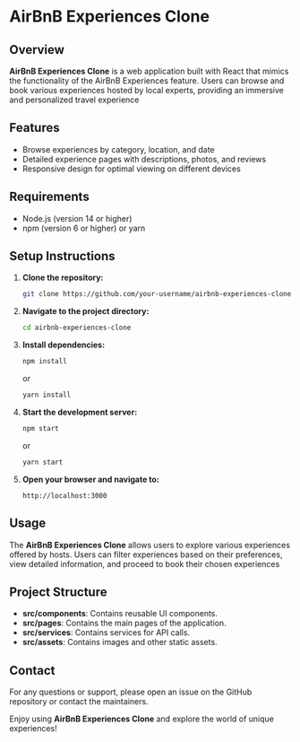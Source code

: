 # AirBnB Experiences Clone

## Overview
**AirBnB Experiences Clone** is a web application built with React that mimics the functionality of the AirBnB Experiences feature. Users can browse and book various experiences hosted by local experts, providing an immersive and personalized travel experience

## Features
- Browse experiences by category, location, and date
- Detailed experience pages with descriptions, photos, and reviews
- Responsive design for optimal viewing on different devices

## Requirements
- Node.js (version 14 or higher)
- npm (version 6 or higher) or yarn

## Setup Instructions
1. **Clone the repository:**
    ```sh
    git clone https://github.com/your-username/airbnb-experiences-clone.git
    ```
2. **Navigate to the project directory:**
    ```sh
    cd airbnb-experiences-clone
    ```
3. **Install dependencies:**
    ```sh
    npm install
    ```
    or
    ```sh
    yarn install
    ```
4. **Start the development server:**
    ```sh
    npm start
    ```
    or
    ```sh
    yarn start
    ```
5. **Open your browser and navigate to:**
    ```
    http://localhost:3000
    ```

## Usage
The **AirBnB Experiences Clone** allows users to explore various experiences offered by hosts. Users can filter experiences based on their preferences, view detailed information, and proceed to book their chosen experiences

## Project Structure
- **src/components**: Contains reusable UI components.
- **src/pages**: Contains the main pages of the application.
- **src/services**: Contains services for API calls.
- **src/assets**: Contains images and other static assets.

## Contact
For any questions or support, please open an issue on the GitHub repository or contact the maintainers.

Enjoy using **AirBnB Experiences Clone** and explore the world of unique experiences!
